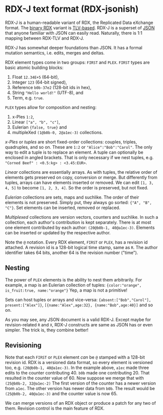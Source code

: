   # RDX-J text format (RDX-jsonish)

RDX-J is a human-readable variant of RDX, the Replicated Data eXchange format.
The [binary RDX][r] variant is [TLV-based][t].
RDX-J is a superset of [JSON][j] that anyone familiar with JSON can easily read.
Naturally, there is 1:1 mapping between RDX-TLV and RDX-J.

RDX-J has somewhat deeper foundations than JSON.
It has a formal mutation semantics, i.e. edits, merges and deltas.

RDX element types come in two groups: `FIRST` and `PLEX`.
`FIRST` types are basic atomic building blocks: 
 1. Float `12.34E+5` (64-bit),
 2. Integer `123` (64-bit signed),
 3. Reference `b0b-37e2` (128-bit ids in hex),
 4. String `"Hello world!"` (UTF-8), and
 5. Term, e.g. `true`.

`PLEX` types allow for composition and nesting: 
 1. x-Ples `1:2`,
 2. Linear `["a", "b", "c"]`,
 3. Eulerian `{false, true}` and
 4. multipleXed `(1@b0b-0, 2@a1ec-3)` collections.

*x-Ples* or *tuples* are short fixed-order collections: couples, triples, quadruples, and so on.
These are `1:2` or `"Alice":"Bob":"Carol"`.
The only way to edit a tuple is to replace an element.
A tuple can optionally be enclosed in angled brackets.
That is only necessary if we nest tuples, e.g. `"Corned Beef" : <0.5:kg> : <3.45:EUR>`.

*Linear* collections are essentially arrays. 
As with tuples, the relative order of elements gets preserved on copy, conversion or merge.
But differently from tuples, arrays can have elements inserted or removed.
We can edit `[1, 3, 4, 5]` to become `[1, 2, 3, 4]`.
So the order is preserved, but not fixed.

*Eulerian* collections are sets, maps and suchlike.
The order of their elements is not preserved.
Simply put, they always go sorted: `{"A", "B", "C"}`.
Set elements can be inserted, removed or replaced.

*Multiplexed* collections are version vectors, counters and suchlike.
In such a collection, each author's contribution is kept separately.
There is at most one element contributed by each author: `(20@b0b-1, 40@a1ec-3)`.
Elements can be inserted or updated by the respective author.

Note the `@` notation.
Every RDX element, `FIRST` or `PLEX`, has a revision id attached.
A revision id is a 128-bit logical time stamp, same as `R`.
The author identifier takes 64 bits, another 64 is the revision number ("time").

 ## Nesting

The power of `PLEX` elements is the ability to nest them arbitrarily.
For example, a map is an Eulerian collection of tuples:
`{color:"orange", is_fruit:true, name:"orange"}`
Yep, a map is not a primitive!

Sets can host tuples or arrays and vice-versa:
`{absent:["Bob","Carol"], present:["Alex"]}`, 
`[{name:"Alex",age:32}, {name:"Bob",age:40}]` and so on.

As you may see, any JSON document is a valid RDX-J.
Except maybe for revision-related `R` and `X`, RDX-J constructs are same as JSON has or even simpler.
The trick is, they combine better!

 ## Revisioning

Note that each `FIRST` or `PLEX` element *can* be `@` stamped with a 128-bit revision id.
RDX is a versioned data format, so every element is versioned too, e.g. `(20@b0b-1, 40@a1ec-3)`.
In the example above, `a1ec` made three edits to the counter contributing 40. 
`b0b` made one contributing 20. 
That resulted in the counter value of 60.
Now suppose we merge that with `(25@b0b-2, 32@a1ec-2)`
The first version of the counter has a newer version from `a1ec`.
The other version has newer data from `b0b`.
The result would be `(25@b0b-2, 40@a1ec-3)` and the counter value is now 65.

We can merge versions of an RDX object or produce a patch for any two of them.
Revision control is the main feature of RDX.

[j]: http://json.org
[r]: ./RDX.md
[t]: ./TLV.md
